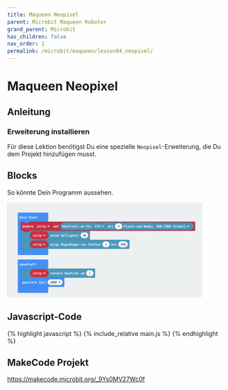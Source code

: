 ```yaml
---
title: Maqueen Neopixel
parent: Microbit Maqueen Roboter
grand_parent: Microbit
has_children: false
nav_order: 1
permalink: /microbit/maqueen/lesson04_neopixel/
---
```


# Maqueen Neopixel

## Anleitung

### Erweiterung installieren

Für diese Lektion benötigst Du eine spezielle `Neopixel`-Erweiterung, die Du dem Projekt hinzufügen musst. 

## Blocks

So könnte Dein Programm aussehen.

<img src="./screenshot.png" width="450px"/>

## Javascript-Code

{% highlight javascript %}
    {% include_relative main.js %}
{% endhighlight %}

## MakeCode Projekt

https://makecode.microbit.org/_9Ys0MV27Wc0f